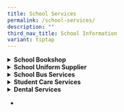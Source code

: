 ```yaml
---
title: School Services
permalink: /school-services/
description: ""
third_nav_title: School Information
variant: tiptap
---
```

<p></p>
<div data-type="detailGroup" class="isomer-accordion isomer-accordion-white">
<details class="isomer-details">
<summary><strong>School Bookshop</strong>
</summary>
<div data-type="detailsContent" class="isomer-details-content">
<p></p>
<p><strong>PACIFIC BOOKSTORES</strong>
</p>
<p></p>
<table style="minWidth: 50px">
<colgroup>
<col>
<col>
</colgroup>
<tbody>
<tr>
<td rowspan="1" colspan="1">
<p><strong>Tel:</strong>
</p>
</td>
<td rowspan="1" colspan="1">
<p>6760 3962</p>
</td>
</tr>
</tbody>
</table>
<p></p>
</div>
</details>
<details class="isomer-details">
<summary><strong>School Uniform Supplier</strong>
</summary>
<div data-type="detailsContent" class="isomer-details-content">
<p>Shanghai School Uniforms Pte Ltd</p>
<table style="minWidth: 50px">
<colgroup>
<col>
<col>
</colgroup>
<tbody>
<tr>
<td rowspan="1" colspan="1">
<p><strong>Tel:</strong>
</p>
</td>
<td rowspan="1" colspan="1">
<p>67478037 (Retail shop)</p>
<p>63522741 (Office number)</p>
</td>
</tr>
<tr>
<td rowspan="1" colspan="1">
<p><strong>Website:</strong>
</p>
</td>
<td rowspan="1" colspan="1">
<p><a href="http://www.shanghai-uniforms.com" rel="noopener noreferrer nofollow" target="_blank">www.shanghai-uniforms.com</a>
</p>
</td>
</tr>
</tbody>
</table>
<p></p>
</div>
</details>
<details class="isomer-details">
<summary><strong>School Bus Services</strong>
</summary>
<div data-type="detailsContent" class="isomer-details-content">
<p></p>
<p><strong>Leong Chin Bus Services</strong>
</p>
<p></p>
<table style="minWidth: 50px">
<colgroup>
<col>
<col>
</colgroup>
<tbody>
<tr>
<td rowspan="1" colspan="1">
<p><strong>Tel:</strong>
</p>
</td>
<td rowspan="1" colspan="1">
<p>9477 8104 (Chris)</p>
</td>
</tr>
<tr>
<td rowspan="1" colspan="1">
<p></p>
</td>
<td rowspan="1" colspan="1">
<p>9489 7394 (Mr Yip)</p>
</td>
</tr>
<tr>
<td rowspan="1" colspan="1">
<p></p>
</td>
<td rowspan="1" colspan="1">
<p>9385 8833 (Mdm Kiew)</p>
</td>
</tr>
</tbody>
</table>
<p></p>
<p><strong>Tan's JB-Singapore Bus Services</strong>
</p>
<p></p>
<table style="minWidth: 50px">
<colgroup>
<col>
<col>
</colgroup>
<tbody>
<tr>
<td rowspan="1" colspan="1">
<p><strong>Tel:</strong>
</p>
</td>
<td rowspan="1" colspan="1">
<p>&nbsp;02-019-760-2000 (General)</p>
</td>
</tr>
<tr>
<td rowspan="1" colspan="1">
<p></p>
</td>
<td rowspan="1" colspan="1">
<p>9090 7795 (Uncle Tan)</p>
</td>
</tr>
</tbody>
</table>
<p></p>
</div>
</details>
<details class="isomer-details">
<summary><strong>Student Care Services</strong>
</summary>
<div data-type="detailsContent" class="isomer-details-content">
<p></p>
<p><strong>Big Heart Student Care (Innova)</strong>
</p>
<p></p>
<table style="minWidth: 50px">
<colgroup>
<col>
<col>
</colgroup>
<tbody>
<tr>
<th rowspan="1" colspan="1">
<p>Office:</p>
</th>
<th rowspan="1" colspan="1">
<p>9023 1493</p>
</th>
</tr>
<tr>
<td rowspan="1" colspan="1">
<p>Email:</p>
</td>
<td rowspan="1" colspan="1">
<p><a href="mailto:innova@shgstudentcare.com.sg" rel="noopener noreferrer nofollow" target="_blank">innova@shgstudentcare.com.sg</a>
</p>
</td>
</tr>
<tr>
<td rowspan="1" colspan="1">
<p>Website:</p>
</td>
<td rowspan="1" colspan="1">
<p><a href="https://bigheartstudentcare.com/" rel="noopener noreferrer nofollow" target="_blank">https://bigheartstudentcare.com/</a>
</p>
</td>
</tr>
</tbody>
</table>
<p></p>
</div>
</details>
<details class="isomer-details">
<summary><strong>Dental Services</strong>
</summary>
<div data-type="detailsContent" class="isomer-details-content">
<p></p>
<p>Dental Therapist: Ms Nicole Tan</p>
<p></p>
<table style="minWidth: 50px">
<colgroup>
<col>
<col>
</colgroup>
<tbody>
<tr>
<td rowspan="1" colspan="1">
<p><strong>Tel:</strong>
</p>
</td>
<td rowspan="1" colspan="1">
<p>8533 0182</p>
</td>
</tr>
</tbody>
</table>
<p></p>
<p><strong>School Dental Clinic</strong>
</p>
<p><strong>Health Promotion Board Level 4</strong>
</p>
<p><strong>3 Second Hospital Ave</strong>
</p>
<p></p>
<table style="minWidth: 50px">
<colgroup>
<col>
<col>
</colgroup>
<tbody>
<tr>
<td rowspan="1" colspan="1">
<p><strong>Tel:</strong>
</p>
</td>
<td rowspan="1" colspan="1">
<p>6435 3782</p>
</td>
</tr>
</tbody>
</table>
<p></p>
<p><strong>Foreign and permanent resident students will need to pay for dental treatment at the school dental center.</strong>
</p>
</div>
</details>
</div>
<ul>
<li>
<p></p>
</li>
</ul>
<p></p>